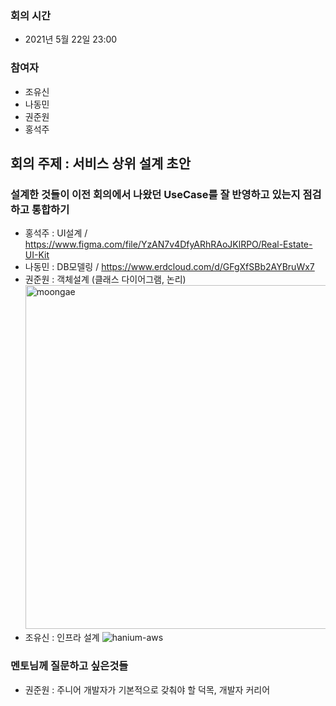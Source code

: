 ### 회의 시간
- 2021년 5월 22일 23:00

### 참여자
- 조유신
- 나동민
- 권준원
- 홍석주

## 회의 주제 : 서비스 상위 설계 초안
### 설계한 것들이 이전 회의에서 나왔던 UseCase를 잘 반영하고 있는지 점검하고 통합하기

- 홍석주 : UI설계 / https://www.figma.com/file/YzAN7v4DfyARhRAoJKlRPO/Real-Estate-UI-Kit 
- 나동민 : DB모델링 / https://www.erdcloud.com/d/GFgXfSBb2AYBruWx7
- 권준원 : 객체설계 (클래스 다이어그램, 논리)  
  <img alt="moongae" src="https://user-images.githubusercontent.com/59433441/119234081-fbc54580-bb66-11eb-8056-356961d539db.jpg" width="550" height="550"/>
- 조유신 : 인프라 설계
![hanium-aws](https://user-images.githubusercontent.com/35277854/119228053-14743200-bb4c-11eb-96ee-6ca02ded19ca.png)


### 멘토님께 질문하고 싶은것들
- 권준원 : 주니어 개발자가 기본적으로 갖춰야 할 덕목, 개발자 커리어




